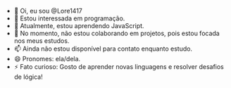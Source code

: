 - 👋 Oi, eu sou @Lore1417
- 👀 Estou interessada em programação.
- 🌱 Atualmente, estou aprendendo JavaScript.
- 💞️ No momento, não estou colaborando em projetos, pois estou focada nos meus estudos.
- 📫 Ainda não estou disponível para contato enquanto estudo.
- 😄 Pronomes: ela/dela.
- ⚡ Fato curioso: Gosto de aprender novas linguagens e resolver desafios de lógica!
